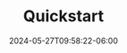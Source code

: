 ---
weight: 999
title: "Quickstart"
description: ""
icon: "article"
date: "2024-05-27T09:58:22-06:00"
lastmod: "2024-05-27T09:58:22-06:00"
draft: true
toc: true
---
